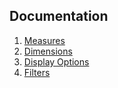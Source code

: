 Documentation
-------------

1. [Measures](docs/measures.md)
1. [Dimensions](docs/dimensions.md)
1. [Display Options](docs/display_options.md)
1. [Filters](docs/filters.md)
